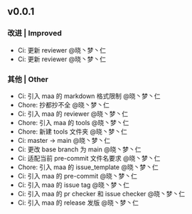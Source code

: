 ## v0.0.1

### 改进 | Improved

* Ci: 更新 reviewer @晓丶梦丶仁
* Ci: 更新 reviewer @晓丶梦丶仁

### 其他 | Other

* Ci: 引入 maa 的 markdown 格式限制 @晓丶梦丶仁
* Chore: 抄都抄不全 @晓丶梦丶仁
* Ci: 引入 maa 的 reviewer @晓丶梦丶仁
* Chore: 引入 maa 的 tools @晓丶梦丶仁
* Chore: 新建 tools 文件夹 @晓丶梦丶仁
* Ci: master -> main @晓丶梦丶仁
* Ci: 更改 base branch 为 main @晓丶梦丶仁
* Ci: 适配当前 pre-commit 文件名要求 @晓丶梦丶仁
* Chore: 引入 maa 的 issue_template @晓丶梦丶仁
* Ci: 引入 maa 的 pre-commit @晓丶梦丶仁
* Ci: 引入 maa 的 issue tag @晓丶梦丶仁
* Ci: 引入 maa 的 pr checker 和 issue checker @晓丶梦丶仁
* Ci: 引入 maa 的 release 发版 @晓丶梦丶仁
